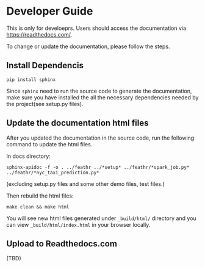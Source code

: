 # Developer Guide

This is only for develoeprs. Users should access the documentation via https://readthedocs.com/.

To change or update the documentation, please follow the steps.

## Install Dependencis

`pip install sphinx`

Since `sphinx` need to run the source code to generate the documentation, make sure you have installed the all the necessary dependencies needed by the project(see setup.py files).

## Update the documentation html files

After you updated the documentation in the source code, run the following command to update the html files.

In docs directory:

`sphinx-apidoc -f -o . ../feathr ../*setup* ../feathr/*spark_job.py* ../feathr/*nyc_taxi_prediction.py*`

(excluding setup.py files and some other demo files, test files.)

Then rebuild the html files:

`make clean && make html`

You will see new html files generated under `_build/html/` directory and you can view `_build/html/index.html` in your browser locally.

## Upload to Readthedocs.com

(TBD)
